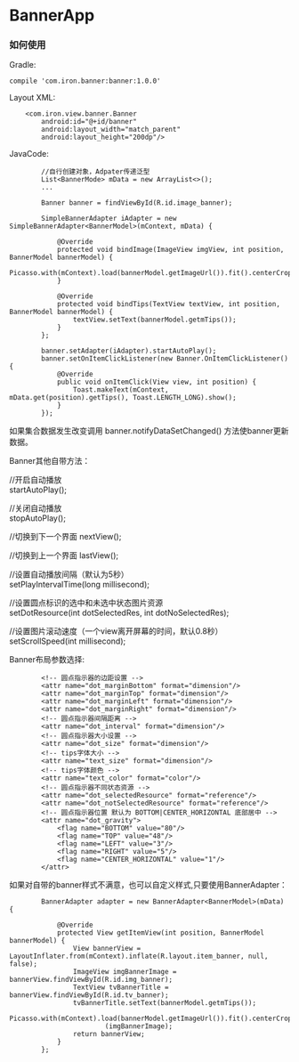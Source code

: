 # BannerApp

### 如何使用

Gradle:
```
compile 'com.iron.banner:banner:1.0.0'
```

Layout XML:
```
    <com.iron.view.banner.Banner
        android:id="@+id/banner"
        android:layout_width="match_parent"
        android:layout_height="200dp"/>
````

JavaCode:
```
        //自行创建对象，Adpater传递泛型
        List<BannerMode> mData = new ArrayList<>();
        ...

        Banner banner = findViewById(R.id.image_banner);

        SimpleBannerAdapter iAdapter = new SimpleBannerAdapter<BannerModel>(mContext, mData) {

            @Override
            protected void bindImage(ImageView imgView, int position, BannerModel bannerModel) {
                Picasso.with(mContext).load(bannerModel.getImageUrl()).fit().centerCrop().into(imgView);
            }

            @Override
            protected void bindTips(TextView textView, int position, BannerModel bannerModel) {
                textView.setText(bannerModel.getmTips());
            }
        };

        banner.setAdapter(iAdapter).startAutoPlay();
        banner.setOnItemClickListener(new Banner.OnItemClickListener() {
            @Override
            public void onItemClick(View view, int position) {
                Toast.makeText(mContext, mData.get(position).getTips(), Toast.LENGTH_LONG).show();
            }
        });

```
如果集合数据发生改变调用 banner.notifyDataSetChanged() 方法使banner更新数据。

Banner其他自带方法：</br>

//开启自动播放</br>
startAutoPlay();

//关闭自动播放</br>
stopAutoPlay();     

//切换到下一个界面
nextView(); 

//切换到上一个界面
lastView();

//设置自动播放间隔（默认为5秒）</br>
setPlayIntervalTime(long millisecond);  

//设置圆点标识的选中和未选中状态图片资源</br>
setDotResource(int dotSelectedRes, int dotNoSelectedRes);

//设置图片滚动速度（一个view离开屏幕的时间，默认0.8秒）</br>
setScrollSpeed(int millisecond);

Banner布局参数选择:
```
        <!-- 圆点指示器的边距设置 -->
        <attr name="dot_marginBottom" format="dimension"/>
        <attr name="dot_marginTop" format="dimension"/>
        <attr name="dot_marginLeft" format="dimension"/>
        <attr name="dot_marginRight" format="dimension"/>
        <!-- 圆点指示器间隔距离 -->
        <attr name="dot_interval" format="dimension"/>
        <!-- 圆点指示器大小设置 -->
        <attr name="dot_size" format="dimension"/>
        <!-- tips字体大小 -->
        <attr name="text_size" format="dimension"/>
        <!-- tips字体颜色 -->
        <attr name="text_color" format="color"/>
        <!-- 圆点指示器不同状态资源 -->
        <attr name="dot_selectedResource" format="reference"/>
        <attr name="dot_notSelectedResource" format="reference"/>
        <!-- 圆点指示器位置 默认为 BOTTOM|CENTER_HORIZONTAL 底部居中 -->
        <attr name="dot_gravity">
            <flag name="BOTTOM" value="80"/>
            <flag name="TOP" value="48"/>
            <flag name="LEFT" value="3"/>
            <flag name="RIGHT" value="5"/>
            <flag name="CENTER_HORIZONTAL" value="1"/>
        </attr>
```
如果对自带的banner样式不满意，也可以自定义样式,只要使用BannerAdapter：

```
        BannerAdapter adapter = new BannerAdapter<BannerModel>(mData) {

            @Override
            protected View getItemView(int position, BannerModel bannerModel) {
                View bannerView = LayoutInflater.from(mContext).inflate(R.layout.item_banner, null, false);
                ImageView imgBannerImage = bannerView.findViewById(R.id.img_banner);
                TextView tvBannerTitle = bannerView.findViewById(R.id.tv_banner);
                tvBannerTitle.setText(bannerModel.getmTips());
                Picasso.with(mContext).load(bannerModel.getImageUrl()).fit().centerCrop().into
                        (imgBannerImage);
                return bannerView;
            }
        };
```
